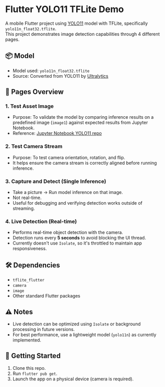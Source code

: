 # Flutter YOLO11 TFLite Demo

A mobile Flutter project using [YOLO11](https://github.com/ultralytics/ultralytics) model with TFLite, specifically `yolo11n_float32.tflite`.  
This project demonstrates image detection capabilities through 4 different pages.

## 📦 Model
- Model used: `yolo11n_float32.tflite`
- Source: Converted from YOLO11 by [Ultralytics](https://github.com/ultralytics/ultralytics)

## 📱 Pages Overview

### 1. Test Asset Image
- Purpose: To validate the model by comparing inference results on a predefined image (`image1`) against expected results from Jupyter Notebook.
- Reference: [Jupyter Notebook YOLO11 repo](https://github.com/ridwanFatur/Yolo11-Jupyter-Notebook)

### 2. Test Camera Stream
- Purpose: To test camera orientation, rotation, and flip.
- It helps ensure the camera stream is correctly aligned before running inference.

### 3. Capture and Detect (Single Inference)
- Take a picture → Run model inference on that image.
- Not real-time.
- Useful for debugging and verifying detection works outside of streaming.

### 4. Live Detection (Real-time)
- Performs real-time object detection with the camera.
- Detection runs every **5 seconds** to avoid blocking the UI thread.
- Currently doesn't use `Isolate`, so it's throttled to maintain app responsiveness.

## 🛠 Dependencies
- `tflite_flutter`
- `camera`
- `image`
- Other standard Flutter packages

## ⚠️ Notes
- Live detection can be optimized using `Isolate` or background processing in future versions.
- For best performance, use a lightweight model (`yolo11n`) as currently implemented.

## 🚀 Getting Started
1. Clone this repo.
2. Run `flutter pub get`.
3. Launch the app on a physical device (camera is required).
